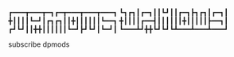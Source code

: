 
┏━━━┳━━━┳━┓┏━┳━━━┳━━━┳━━━┓
┗┓┏┓┃┏━┓┃┃┗┛┃┃┏━┓┣┓┏┓┃┏━┓┃
╋┃┃┃┃┗━┛┃┏┓┏┓┃┃╋┃┃┃┃┃┃┗━━┓
╋┃┃┃┃┏━━┫┃┃┃┃┃┃╋┃┃┃┃┃┣━━┓┃
┏┛┗┛┃┃╋╋┃┃┃┃┃┃┗━┛┣┛┗┛┃┗━┛┃
┗━━━┻┛╋╋┗┛┗┛┗┻━━━┻━━━┻━━━┛

subscribe dpmods